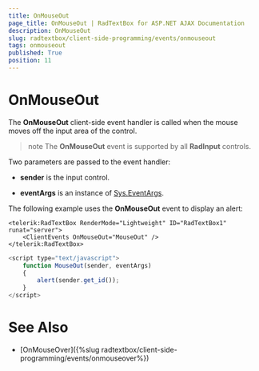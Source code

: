 ```yaml
---
title: OnMouseOut
page_title: OnMouseOut | RadTextBox for ASP.NET AJAX Documentation
description: OnMouseOut
slug: radtextbox/client-side-programming/events/onmouseout
tags: onmouseout
published: True
position: 11
---
```


# OnMouseOut



The **OnMouseOut** client-side event handler is called when the mouse moves off the input area of the control.

>note The **OnMouseOut** event is supported by all **RadInput** controls.
>


Two parameters are passed to the event handler:

* **sender** is the input control.

* **eventArgs** is an instance of [Sys.EventArgs](https://www.asp.net/AJAX/Documentation/Live/ClientReference/Sys/EventArgsClass/default.aspx).

The following example uses the **OnMouseOut** event to display an alert:

````ASPNET
<telerik:RadTextBox RenderMode="Lightweight" ID="RadTextBox1" runat="server">
	<ClientEvents OnMouseOut="MouseOut" />
</telerik:RadTextBox>
````



````JavaScript
<script type="text/javascript">
	function MouseOut(sender, eventArgs)
	{
		alert(sender.get_id());
	}
</script>
````



# See Also

 * [OnMouseOver]({%slug radtextbox/client-side-programming/events/onmouseover%})
